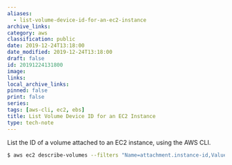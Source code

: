 ```yaml
---
aliases:
  - list-volume-device-id-for-an-ec2-instance
archive_links: 
category: aws
classification: public
date: 2019-12-24T13:18:00
date_modified: 2019-12-24T13:18:00
draft: false
id: 20191224131800
image: 
links: 
local_archive_links: 
pinned: false
print: false
series: 
tags: [aws-cli, ec2, ebs]
title: List Volume Device ID for an EC2 Instance
type: tech-note
---
```


List the ID of a volume attached to an EC2 instance, using the AWS CLI.

``` sh
$ aws ec2 describe-volumes --filters "Name=attachment.instance-id,Values=<instance-id>" --query "Volumes[].Attachments[].{DeviceName:Device}" --region <region> --output text
```


